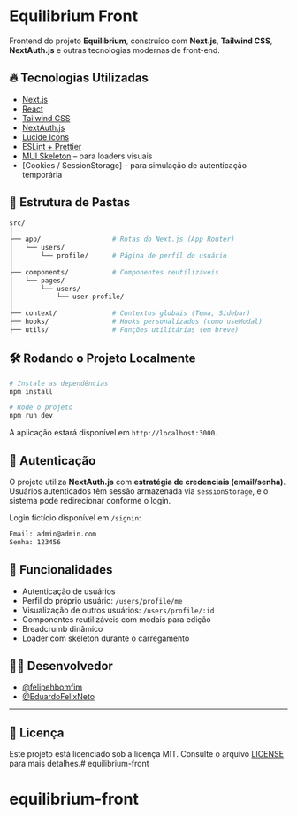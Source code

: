 # Equilibrium Front

Frontend do projeto **Equilibrium**, construído com **Next.js**, **Tailwind CSS**, **NextAuth.js** e outras tecnologias modernas de front-end.

## 🔥 Tecnologias Utilizadas

- [Next.js](https://nextjs.org/)
- [React](https://react.dev/)
- [Tailwind CSS](https://tailwindcss.com/)
- [NextAuth.js](https://next-auth.js.org/)
- [Lucide Icons](https://lucide.dev/)
- [ESLint + Prettier](https://eslint.org/)
- [MUI Skeleton](https://mui.com/material-ui/react-skeleton/) – para loaders visuais
- [Cookies / SessionStorage] – para simulação de autenticação temporária

## 📁 Estrutura de Pastas

```bash
src/
│
├── app/                  # Rotas do Next.js (App Router)
│   └── users/
│       └── profile/      # Página de perfil do usuário
│
├── components/           # Componentes reutilizáveis
│   └── pages/
│       └── users/
│           └── user-profile/
│
├── context/              # Contextos globais (Tema, Sidebar)
├── hooks/                # Hooks personalizados (como useModal)
├── utils/                # Funções utilitárias (em breve)
```

## 🛠️ Rodando o Projeto Localmente

```bash
# Instale as dependências
npm install

# Rode o projeto
npm run dev
```

A aplicação estará disponível em `http://localhost:3000`.

## 🔐 Autenticação

O projeto utiliza **NextAuth.js** com **estratégia de credenciais (email/senha)**.  
Usuários autenticados têm sessão armazenada via `sessionStorage`, e o sistema pode redirecionar conforme o login.

Login fictício disponível em `/signin`:

```bash
Email: admin@admin.com
Senha: 123456
```

## 🧩 Funcionalidades

- Autenticação de usuários
- Perfil do próprio usuário: `/users/profile/me`
- Visualização de outros usuários: `/users/profile/:id`
- Componentes reutilizáveis com modais para edição
- Breadcrumb dinâmico
- Loader com skeleton durante o carregamento

## 🧑‍💻 Desenvolvedor

- [@felipehbomfim](https://github.com/felipehbomfim)
- [@EduardoFelixNeto](https://github.com/eduardofelixneto)

---

## 📄 Licença

Este projeto está licenciado sob a licença MIT. Consulte o arquivo [LICENSE](./LICENSE) para mais detalhes.# equilibrium-front
# equilibrium-front
